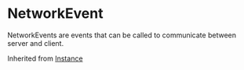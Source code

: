 # NetworkEvent
NetworkEvents are events that can be called to communicate between server and client.

Inherited from [Instance](../Instance)
